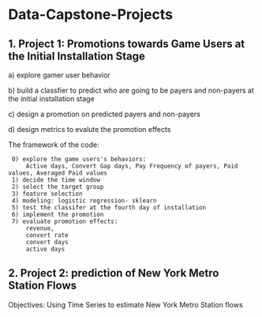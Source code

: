 # Data-Capstone-Projects

## 1. Project 1: Promotions towards Game Users at the Initial Installation Stage

 a) explore gamer user behavior
      
 b) build a classfier to predict who are going to be payers and non-payers at the initial installation stage
 
 c) design a promotion on predicted payers and non-payers
 
 d) design metrics to evalute the promotion effects                  
 
  The framework of the code:
  
     0) explore the game users's behaviors:
         Active days, Convert Gap days, Pay Frequency of payers, Paid values, Averaged Paid values
     1) decide the time window
     2) select the target group
     3) feature selection
     4) modeling: logistic regression- sklearn
     5) test the classifer at the fourth day of installation
     6) implement the promotion
     7) evaluate promotion effects:
         revenue, 
         convert rate
         convert days
         active days
    


## 2. Project 2: prediction of New York Metro Station Flows

 Objectives: Using Time Series to estimate New York Metro Station flows
